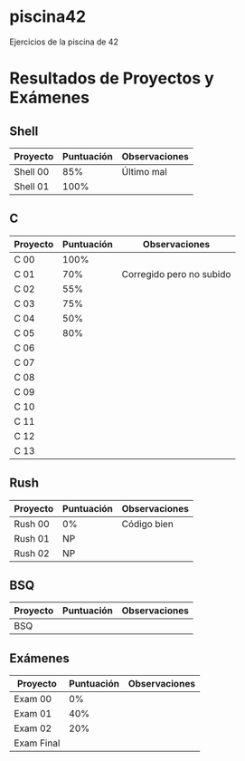 # piscina42
Ejercicios de la piscina de 42


# Resultados de Proyectos y Exámenes

## Shell

| Proyecto   | Puntuación | Observaciones            |
|------------|------------|--------------------------|
| Shell 00   | 85%        | Último mal               |
| Shell 01   | 100%       |                          |

## C

| Proyecto   | Puntuación | Observaciones                   |
|------------|------------|---------------------------------|
| C 00       | 100%       |                                 |
| C 01       | 70%        | Corregido pero no subido        |
| C 02       | 55%        |                                 |
| C 03       | 75%        |                                 |
| C 04       | 50%        |                                 |
| C 05       | 80%        |                                 |
| C 06       |            |                                 |
| C 07       |            |                                 |
| C 08       |            |                                 |
| C 09       |            |                                 |
| C 10       |            |                                 |
| C 11       |            |                                 |
| C 12       |            |                                 |
| C 13       |            |                                 |

## Rush

| Proyecto   | Puntuación | Observaciones            |
|------------|------------|--------------------------|
| Rush 00    | 0%         | Código bien              |
| Rush 01    | NP         |                          |
| Rush 02    | NP         |                          |

## BSQ

| Proyecto   | Puntuación | Observaciones            |
|------------|------------|--------------------------|
| BSQ        |            |                          |

## Exámenes

| Proyecto     | Puntuación | Observaciones            |
|--------------|------------|--------------------------|
| Exam 00      | 0%         |                          |
| Exam 01      | 40%        |                          |
| Exam 02      | 20%        |                          |
| Exam Final   |            |                          |